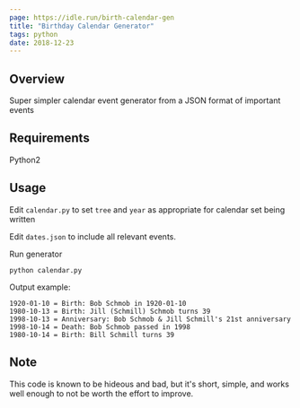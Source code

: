 ```yaml
---
page: https://idle.run/birth-calendar-gen
title: "Birthday Calendar Generator"
tags: python
date: 2018-12-23
---
```


## Overview

Super simpler calendar event generator from a JSON format of important events

## Requirements

Python2

##

## Usage

Edit `calendar.py` to set `tree` and `year` as appropriate for calendar set being written

Edit `dates.json` to include all relevant events.

Run generator

```
python calendar.py
```

Output example:

```
1920-01-10 = Birth: Bob Schmob in 1920-01-10
1980-10-13 = Birth: Jill (Schmill) Schmob turns 39
1998-10-13 = Anniversary: Bob Schmob & Jill Schmill's 21st anniversary
1998-10-14 = Death: Bob Schmob passed in 1998
1980-10-14 = Birth: Bill Schmill turns 39
```

## Note

This code is known to be hideous and bad, but it's short, simple, and works well enough to not be worth the effort to improve.